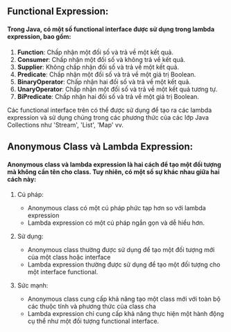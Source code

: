 
## Functional Expression:

#### Trong Java, có một số functional interface được sử dụng trong lambda expression, bao gồm:

1. **Function**: Chấp nhận một đối số và trả về một kết quả.
2. **Consumer**: Chấp nhận một đối số và không trả về kết quả.
3. **Supplier**: Không chấp nhận đối số và trả về một kết quả.
4. **Predicate**: Chấp nhận một đối số và trả về một giá trị Boolean.
5. **BinaryOperator**: Chấp nhận hai đối số và trả về một kết quả.
6. **UnaryOperator**: Chấp nhận một đối số và trả về một kết quả tương tự.
7. **BiPredicate**: Chấp nhận hai đối số và trả về một giá trị Boolean.


Các functional interface trên có thể được sử dụng để tạo ra các lambda expression và sử dụng chúng trong các phương thức của các lớp Java Collections như 'Stream', 'List', 'Map' vv.



## Anonymous Class và Lambda Expression: 

#### Anonymous class và lambda expression là hai cách để tạo một đối tượng mà không cần tên cho class. Tuy nhiên, có một số sự khác nhau giữa hai cách này:


1. Cú pháp: 
    - Anonymous class có một cú pháp phức tạp hơn so với lambda expression
    - Lambda expression có một cú pháp ngắn gọn và dễ hiểu hơn.


2. Sử dụng: 
    - Anonymous class thường được sử dụng để tạo một đối tượng mới của một class hoặc interface
    - Lambda expression thường được sử dụng để tạo một đối tượng cho một interface functional.


3. Sức mạnh: 
    - Anonymous class cung cấp khả năng tạo một class mới với toàn bộ các thuộc tính và phương thức của class cha
    - Lambda expression chỉ cung cấp khả năng thực hiện một hành động cụ thể như một đối tượng functional interface.



